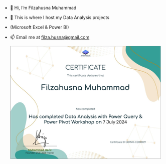 - 👋 Hi, I’m Filzahusna Muhammad
- 🌱 This is where I host my Data Analysis projects
- (Microsoft Excel & Power BI)
- 📫 Email me at filza.husna@gmail.com

  ![](Certificate%20for%20Excel%20Power%20Query.png)

<!---
filzahusna/filzahusna is a ✨ special ✨ repository because its `README.md` (this file) appears on your GitHub profile.
You can click the Preview link to take a look at your changes.
--->
